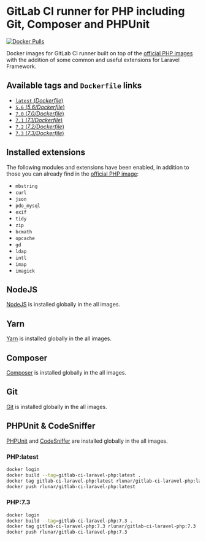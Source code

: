 # GitLab CI runner for PHP including Git, Composer and PHPUnit
[![Docker Pulls](https://img.shields.io/docker/pulls/karbon001/gitlab-ci-laravel-php.svg)](https://hub.docker.com/r/karbon001/gitlab-ci-laravel-php/)

Docker images for GitLab CI runner built on top of the [official PHP images](https://hub.docker.com/r/_/php/) with the addition of some common and useful extensions for Laravel Framework.

## Available tags and `Dockerfile` links
- [`latest` (_Dockerfile_)](https://github.com/kfkawalec/gitlab-ci-laravel-php/blob/master/Dockerfile)
- [`5.6` (_5.6/Dockerfile_)](https://github.com/kfkawalec/gitlab-ci-laravel-php/blob/master/5.6/Dockerfile)
- [`7.0` (_7.0/Dockerfile_)](https://github.com/kfkawalec/gitlab-ci-laravel-php/blob/master/7.0/Dockerfile)
- [`7.1` (_7.1/Dockerfile_)](https://github.com/kfkawalec/gitlab-ci-laravel-php/blob/master/7.1/Dockerfile)
- [`7.2` (_7.2/Dockerfile_)](https://github.com/kfkawalec/gitlab-ci-laravel-php/blob/master/7.2/Dockerfile)
- [`7.3` (_7.3/Dockerfile_)](https://github.com/kfkawalec/gitlab-ci-laravel-php/blob/master/7.3/Dockerfile)

## Installed extensions
The following modules and extensions have been enabled,
in addition to those you can already find in the [official PHP image](https://hub.docker.com/r/_/php/):

- `mbstring`
- `curl`
- `json`
- `pdo_mysql`
- `exif`
- `tidy`
- `zip`
- `bcmath`
- `opcache`
- `gd`
- `ldap`
- `intl`
- `imap`
- `imagick`

## NodeJS
[NodeJS](https://nodejs.org) is installed globally in the all images.

## Yarn
[Yarn](https://yarnpkg.com) is installed globally in the all images.

## Composer
[Composer](https://getcomposer.org) is installed globally in the all images.

## Git
[Git](https://git-scm.com/) is installed globally in the all images.

## PHPUnit & CodeSniffer
[PHPUnit](https://phpunit.de/) and [CodeSniffer](https://github.com/squizlabs/PHP_CodeSniffer) are installed globally in the all images.


### PHP:latest

```bash
docker login
docker build --tag=gitlab-ci-laravel-php:latest .
docker tag gitlab-ci-laravel-php:latest rlunar/gitlab-ci-laravel-php:latest
docker push rlunar/gitlab-ci-laravel-php:latest
```

### PHP:7.3

```bash
docker login
docker build --tag=gitlab-ci-laravel-php:7.3 .
docker tag gitlab-ci-laravel-php:7.3 rlunar/gitlab-ci-laravel-php:7.3
docker push rlunar/gitlab-ci-laravel-php:7.3
```
